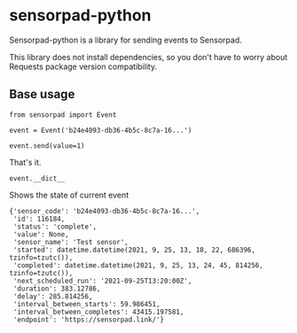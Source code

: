 # sensorpad-python

Sensorpad-python is a library for sending events to Sensorpad.

This library does not install dependencies, so you don't have to worry about Requests package version compatibility.


## Base usage

```
from sensorpad import Event

event = Event('b24e4093-db36-4b5c-8c7a-16...')

event.send(value=1)
```

That's it.

```event.__dict__```

Shows the state of current event

```
{'sensor_code': 'b24e4093-db36-4b5c-8c7a-16...',
 'id': 116184,
 'status': 'complete',
 'value': None,
 'sensor_name': 'Test sensor',
 'started': datetime.datetime(2021, 9, 25, 13, 18, 22, 686396, tzinfo=tzutc()),
 'completed': datetime.datetime(2021, 9, 25, 13, 24, 45, 814256, tzinfo=tzutc()),
 'next_scheduled_run': '2021-09-25T13:20:00Z',
 'duration': 383.12786,
 'delay': 285.814256,
 'interval_between_starts': 59.986451,
 'interval_between_completes': 43415.197581,
 'endpoint': 'https://sensorpad.link/'}
```